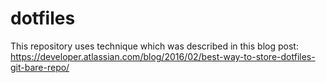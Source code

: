 # dotfiles

This repository uses technique which was described in this blog post: https://developer.atlassian.com/blog/2016/02/best-way-to-store-dotfiles-git-bare-repo/

